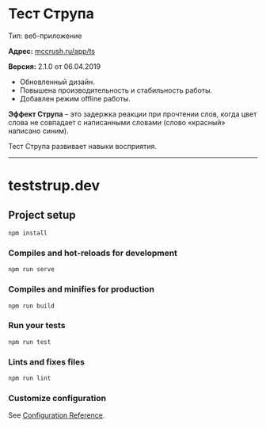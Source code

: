 # Тест Струпа

Тип: веб-приложение

**Адрес:** [mccrush.ru/app/ts](https://mccrush.ru/app/ts)

**Версия:** 2.1.0 от 06.04.2019

- Обновленный дизайн.
- Повышена производительность и стабильность работы.
- Добавлен режим offline работы.

**Эффект Струпа** – это задержка реакции при прочтении слов, когда цвет слова не совпадает с написанными словами (слово «красный» написано синим).

Тест Струпа развивает навыки восприятия.

---

# teststrup.dev

## Project setup
```
npm install
```

### Compiles and hot-reloads for development
```
npm run serve
```

### Compiles and minifies for production
```
npm run build
```

### Run your tests
```
npm run test
```

### Lints and fixes files
```
npm run lint
```

### Customize configuration
See [Configuration Reference](https://cli.vuejs.org/config/).
